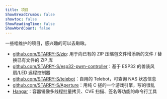 ```yaml
---
title: 项目
ShowBreadCrumbs: false
showtoc: false
ShowReadingTime: false
ShowWordCount: false
---
```


一些咱维护的项目，感兴趣的可以去瞅瞅。

- [github.com/STARRY-S/zip](https://github.com/STARRY-S/zip): 用于向已有的 ZIP 压缩包文件增添新的文件 / 替换已有文件的 ZIP 库
- [github.com/STARRY-S/esp32-pwm-controller](https://github.com/STARRY-S/esp32-pwm-controller)：基于 ESP32 的兽装风扇/LED 远程控制器
- [github.com/STARRY-S/telebot](https://github.com/STARRY-S/telebot)：自用的 Telebot，可查询 NAS 状态信息
- [github.com/STARRY-S/Aperture](https://github.com/STARRY-S/Aperture)：用纯 C 搓的一个游戏引擎，写的很乱
- [Hangar](https://github.com/cnrancher/hangar)：容器镜像多线程批量拷贝、CVE 扫描、签名等功能的命令行工具
